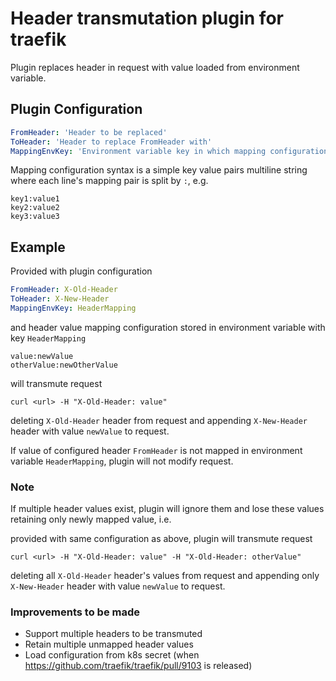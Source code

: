 # Header transmutation plugin for traefik

Plugin replaces header in request with value loaded from environment variable.

## Plugin Configuration

```yaml
FromHeader: 'Header to be replaced' 
ToHeader: 'Header to replace FromHeader with'
MappingEnvKey: 'Environment variable key in which mapping configuration is stored'
```

Mapping configuration syntax is a simple key value pairs multiline string where each line's mapping pair is split by `:`, e.g.
```text
key1:value1
key2:value2
key3:value3
```

## Example

Provided with plugin configuration
```yaml
FromHeader: X-Old-Header
ToHeader: X-New-Header
MappingEnvKey: HeaderMapping
```
and header value mapping configuration stored in environment variable with key `HeaderMapping`
```text
value:newValue
otherValue:newOtherValue
```

will transmute request
```text
curl <url> -H "X-Old-Header: value"
```
deleting `X-Old-Header` header from request and appending `X-New-Header` header with value `newValue` to request.

If value of configured header `FromHeader` is not mapped in environment variable `HeaderMapping`,
plugin will not modify request.

### Note
If multiple header values exist, plugin will ignore them and lose these values retaining only newly mapped value, i.e.

provided with same configuration as above, plugin will transmute request
```text
curl <url> -H "X-Old-Header: value" -H "X-Old-Header: otherValue"
```
deleting all `X-Old-Header` header's values from request and appending only `X-New-Header` header with value `newValue` to request.

### Improvements to be made
* Support multiple headers to be transmuted
* Retain multiple unmapped header values
* Load configuration from k8s secret (when https://github.com/traefik/traefik/pull/9103 is released)
